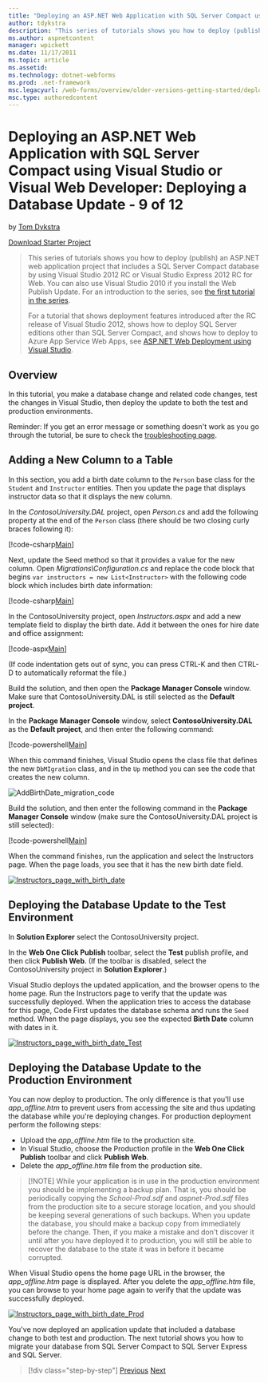 ```yaml
---
title: "Deploying an ASP.NET Web Application with SQL Server Compact using Visual Studio or Visual Web Developer: Deploying a Database Update - 9 of 12 | Microsoft Docs"
author: tdykstra
description: "This series of tutorials shows you how to deploy (publish) an ASP.NET web application project that includes a SQL Server Compact database by using Visual Stu..."
ms.author: aspnetcontent
manager: wpickett
ms.date: 11/17/2011
ms.topic: article
ms.assetid: 
ms.technology: dotnet-webforms
ms.prod: .net-framework
msc.legacyurl: /web-forms/overview/older-versions-getting-started/deployment-to-a-hosting-provider/deployment-to-a-hosting-provider-deploying-a-database-update-9-of-12
msc.type: authoredcontent
---
```

Deploying an ASP.NET Web Application with SQL Server Compact using Visual Studio or Visual Web Developer: Deploying a Database Update - 9 of 12
====================
by [Tom Dykstra](https://github.com/tdykstra)

[Download Starter Project](http://code.msdn.microsoft.com/Deploying-an-ASPNET-Web-4e31366b)

> This series of tutorials shows you how to deploy (publish) an ASP.NET web application project that includes a SQL Server Compact database by using Visual Studio 2012 RC or Visual Studio Express 2012 RC for Web. You can also use Visual Studio 2010 if you install the Web Publish Update. For an introduction to the series, see [the first tutorial in the series](deployment-to-a-hosting-provider-introduction-1-of-12.md).
> 
> For a tutorial that shows deployment features introduced after the RC release of Visual Studio 2012, shows how to deploy SQL Server editions other than SQL Server Compact, and shows how to deploy to Azure App Service Web Apps, see [ASP.NET Web Deployment using Visual Studio](../../deployment/visual-studio-web-deployment/introduction.md).


## Overview

In this tutorial, you make a database change and related code changes, test the changes in Visual Studio, then deploy the update to both the test and production environments.

Reminder: If you get an error message or something doesn't work as you go through the tutorial, be sure to check the [troubleshooting page](deployment-to-a-hosting-provider-creating-and-installing-deployment-packages-12-of-12.md).

## Adding a New Column to a Table

In this section, you add a birth date column to the `Person` base class for the `Student` and `Instructor` entities. Then you update the page that displays instructor data so that it displays the new column.

In the *ContosoUniversity.DAL* project, open *Person.cs* and add the following property at the end of the `Person` class (there should be two closing curly braces following it):

[!code-csharp[Main](deployment-to-a-hosting-provider-deploying-a-database-update-9-of-12/samples/sample1.cs)]

Next, update the Seed method so that it provides a value for the new column. Open *Migrations\Configuration.cs* and replace the code block that begins `var instructors = new List<Instructor>` with the following code block which includes birth date information:

[!code-csharp[Main](deployment-to-a-hosting-provider-deploying-a-database-update-9-of-12/samples/sample2.cs)]

In the ContosoUniversity project, open *Instructors.aspx* and add a new template field to display the birth date. Add it between the ones for hire date and office assignment:

[!code-aspx[Main](deployment-to-a-hosting-provider-deploying-a-database-update-9-of-12/samples/sample3.aspx)]

(If code indentation gets out of sync, you can press CTRL-K and then CTRL-D to automatically reformat the file.)

Build the solution, and then open the **Package Manager Console** window. Make sure that ContosoUniversity.DAL is still selected as the **Default project**.

In the **Package Manager Console** window, select **ContosoUniversity.DAL** as the **Default project**, and then enter the following command:

[!code-powershell[Main](deployment-to-a-hosting-provider-deploying-a-database-update-9-of-12/samples/sample4.ps1)]

When this command finishes, Visual Studio opens the class file that defines the new `DbMIgration` class, and in the `Up` method you can see the code that creates the new column.

![AddBirthDate_migration_code](deployment-to-a-hosting-provider-deploying-a-database-update-9-of-12/_static/image1.png)

Build the solution, and then enter the following command in the **Package Manager Console** window (make sure the ContosoUniversity.DAL project is still selected):

[!code-powershell[Main](deployment-to-a-hosting-provider-deploying-a-database-update-9-of-12/samples/sample5.ps1)]

When the command finishes, run the application and select the Instructors page. When the page loads, you see that it has the new birth date field.

[![Instructors_page_with_birth_date](deployment-to-a-hosting-provider-deploying-a-database-update-9-of-12/_static/image3.png)](deployment-to-a-hosting-provider-deploying-a-database-update-9-of-12/_static/image2.png)

## Deploying the Database Update to the Test Environment

In **Solution Explorer** select the ContosoUniversity project.

In the **Web One Click Publish** toolbar, select the **Test** publish profile, and then click **Publish Web**. (If the toolbar is disabled, select the ContosoUniversity project in **Solution Explorer**.)

Visual Studio deploys the updated application, and the browser opens to the home page. Run the Instructors page to verify that the update was successfully deployed. When the application tries to access the database for this page, Code First updates the database schema and runs the `Seed` method. When the page displays, you see the expected **Birth Date** column with dates in it.

[![Instructors_page_with_birth_date_Test](deployment-to-a-hosting-provider-deploying-a-database-update-9-of-12/_static/image5.png)](deployment-to-a-hosting-provider-deploying-a-database-update-9-of-12/_static/image4.png)

## Deploying the Database Update to the Production Environment

You can now deploy to production. The only difference is that you'll use *app\_offline.htm* to prevent users from accessing the site and thus updating the database while you're deploying changes. For production deployment perform the following steps:

- Upload the *app\_offline.htm* file to the production site.
- In Visual Studio, choose the Production profile in the **Web One Click Publish** toolbar and click **Publish Web**.
- Delete the *app\_offline.htm* file from the production site.

> [!NOTE] While your application is in use in the production environment you should be implementing a backup plan. That is, you should be periodically copying the *School-Prod.sdf* and *aspnet-Prod.sdf* files from the production site to a secure storage location, and you should be keeping several generations of such backups. When you update the database, you should make a backup copy from immediately before the change. Then, if you make a mistake and don't discover it until after you have deployed it to production, you will still be able to recover the database to the state it was in before it became corrupted.


When Visual Studio opens the home page URL in the browser, the *app\_offline.htm* page is displayed. After you delete the *app\_offline.htm* file, you can browse to your home page again to verify that the update was successfully deployed.

[![Instructors_page_with_birth_date_Prod](deployment-to-a-hosting-provider-deploying-a-database-update-9-of-12/_static/image7.png)](deployment-to-a-hosting-provider-deploying-a-database-update-9-of-12/_static/image6.png)

You've now deployed an application update that included a database change to both test and production. The next tutorial shows you how to migrate your database from SQL Server Compact to SQL Server Express and SQL Server.

>[!div class="step-by-step"]
[Previous](deployment-to-a-hosting-provider-deploying-a-code-only-update-8-of-12.md)
[Next](deployment-to-a-hosting-provider-migrating-to-sql-server-10-of-12.md)